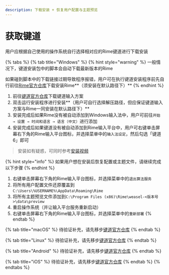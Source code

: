 ```yaml
---
description: 下载安装 + 恢复用户配置与主题预览
---
```


# 获取键道

用户应根据自己使用的操作系统自行选择相对应的Rime键道进行下载安装

{% tabs %}
{% tab title="Windows" %}
{% hint style="warning" %}
一般情况下，键道安装包中的脚本会自动下载最新版本的Rime

如果碰到脚本中的下载链接过期导致程序报错，用户可在执行键道安装程序前先自行前往[Rime官方仓库](https://github.com/rime/weasel/releases/latest)下载安装Rime**（须安装在默认路径下）**
{% endhint %}

1. 前往[键道官方仓库](https://github.com/xkinput/Rime_JD)下载键道输入方案
2. 双击运行安装程序进行安装**（用户可自行选择解压路径，但应保证键道输入方案与Rime一同安装在默认路径下）**
3. 安装完成后如果Rime没有被自动添加到Windows输入法中，用户可前往`开始 → 设置 → 时间和语言 → 语言（中文）`进行添加
4. 安装完成后如果键道没有被自动添加到Rime输入平台中，用户可右键单击屏幕右下角的Rime输入平台图标，并选择菜单中的`输入法设定`，然后勾选「键道6」即可

> 安装如有疑惑，可同时参考[安装视频](https://www.bilibili.com/video/av53185153)

{% hint style="info" %}
如果用户想在安装后恢复配置或主题文件，请继续完成以下步骤
{% endhint %}

1. 右键单击屏幕右下角的Rime输入平台图标，并选择菜单中的`退出算法服务`
2. 将所有用户配置文件还原覆盖到`C:\Users\%USERNAME%\AppData\Roaming\Rime`
3. 将所有主题预览文件添加到`C:\Program Files (x86)\Rime\weasel-<版本号>\data\preview`
4. 重启操作系统（并让输入平台服务重新启动）
5. 右键单击屏幕右下角的Rime输入平台图标，并选择菜单中的`重新部署`
{% endtab %}

{% tab title="macOS" %}
待验证补充，请先移步[键道官方仓库](https://github.com/xkinput/Rime_JD)
{% endtab %}

{% tab title="Linux" %}
待验证补充，请先移步[键道官方仓库](https://github.com/xkinput/Rime_JD)
{% endtab %}

{% tab title="Android" %}
待验证补充，请先移步[键道官方仓库](https://github.com/xkinput/Rime_JD)
{% endtab %}

{% tab title="iOS" %}
待验证补充，请先移步[键道官方仓库](https://github.com/xkinput/Rime_JD)
{% endtab %}
{% endtabs %}



